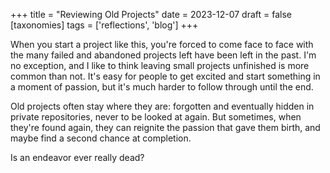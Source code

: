 +++
title = "Reviewing Old Projects"
date = 2023-12-07
draft = false
[taxonomies]
  tags = ['reflections', 'blog']
+++

When you start a project like this, you're forced to come face to face with the many failed and abandoned projects left have been left in the past. I'm no exception, and I like to think leaving small projects unfinished is more common than not. It's easy for people to get excited and start something in a moment of passion, but it's much harder to follow through until the end.

Old projects often stay where they are: forgotten and eventually hidden in private repositories, never to be looked at again. But sometimes, when they're found again, they can reignite the passion that gave them birth, and maybe find a second chance at completion.


Is an endeavor ever really dead?